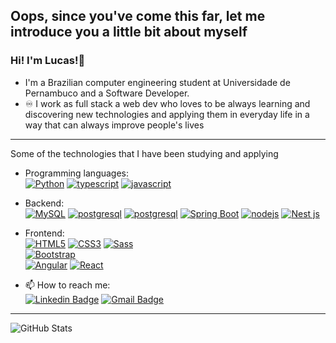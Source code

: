 ## Oops, since you've come this far, let me introduce you a little bit about myself 
### Hi! I'm Lucas!👋

- I'm a Brazilian computer engineering student at Universidade de Pernambuco and a Software Developer.
- ♾️ I work as full stack a web dev who loves to be always learning and discovering new technologies and applying them in everyday life in a way that can always improve people's lives
-----------------------------------------------------------------------------------------------------------------------------------------------------------------------
Some of the technologies that I have been studying and applying

- Programming languages:  <br />
    [![Python](https://img.shields.io/badge/Python-14354C?style=for-the-badge&logo=python&logoColor=white)](https://www.python.org/)
    [![typescript](https://img.shields.io/badge/TypeScript-007ACC?style=for-the-badge&logo=typescript&logoColor=white)](https://www.typescriptlang.org/) 
    [![javascript](https://img.shields.io/badge/JavaScript-F7DF1E?style=for-the-badge&logo=javascript&logoColor=black)](https://www.javascript.com/) 
    <br />
    
 
- Backend: <br />
    [![MySQL](https://img.shields.io/badge/MySQL-00000F?style=for-the-badge&logo=mysql&logoColor=white)](https://www.mysql.com/) 
    [![postgresql](https://img.shields.io/badge/PostgreSQL-316192?style=for-the-badge&logo=postgresql&logoColor=white)](https://www.postgresql.org/)
    [![postgresql](https://img.shields.io/badge/MongoDB-4EA94B?style=for-the-badge&logo=mongodb&logoColor=white)](https://www.mongodb.com/)
    [![Spring Boot](https://img.shields.io/badge/Spring-6DB33F?style=for-the-badge&logo=spring&logoColor=white)](https://spring.io/projects/spring-boot) 
    [![nodejs](https://img.shields.io/badge/Node.js-43853D?style=for-the-badge&logo=node.js&logoColor=white)](https://nodejs.org/en/)
    [![Nest js](https://img.shields.io/badge/-NestJs-ea2845?style=for-the-badge&logo=nestjs&logoColor=white)](https://nestjs.com/)
    <br />
    
- Frontend: <br />
    [![HTML5](https://img.shields.io/badge/HTML5-E34F26?style=for-the-badge&logo=html5&logoColor=white)](https://developer.mozilla.org/en-US/docs/Web/HTML/HTML5) 
    [![CSS3](https://img.shields.io/badge/CSS3-1572B6?style=for-the-badge&logo=css3&logoColor=white)](https://en.wikipedia.org/wiki/CSS#CSS_3) 
    [![Sass](https://img.shields.io/badge/Sass-CC6699?style=for-the-badge&logo=sass&logoColor=white)](https://sass-lang.com/)  
    [![Bootstrap](https://img.shields.io/badge/Bootstrap-563D7C?style=for-the-badge&logo=bootstrap&logoColor=white)](https://getbootstrap.com/)  
    [![Angular](https://img.shields.io/badge/Angular-DD0031?style=for-the-badge&logo=angular&logoColor=white)](https://angular.io/) 
    [![React](https://img.shields.io/badge/React-20232A?style=for-the-badge&logo=react&logoColor=61DAFB)](https://reactjs.org/) 
    <br />
    
- 📫 How to reach me:  <br />
[![Linkedin Badge](https://img.shields.io/badge/-LinkedIn-blue?style=flat-square&logo=Linkedin&logoColor=white&link=https://www.linkedin.com/in/breno-cavalcanti/)](https://www.linkedin.com/in/lucas-siqueira-034b00188/)
[![Gmail Badge](https://img.shields.io/badge/-Gmail-c14438?style=flat-square&logo=Gmail&logoColor=white&link=mailto:breno.uc.cavalcanti@gmail.com)](mailto:lps2@ecomp.poli.br) <br />
-----------------------------------------------------------------------------------------------------------------------------------------------------------------------
![GitHub Stats](https://github-readme-stats.vercel.app/api?username=Lucaspassosds&show_icons=true&theme=github_dark)
